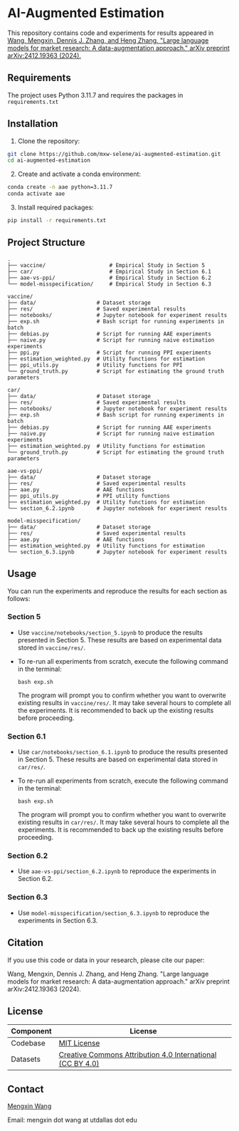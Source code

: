 # AI-Augmented Estimation

This repository contains code and experiments for results appeared in 
    [Wang, Mengxin, Dennis J. Zhang, and Heng Zhang. "Large language models for market research: A data-augmentation approach." arXiv preprint arXiv:2412.19363 (2024).](https://arxiv.org/pdf/2412.19363)


## Requirements
The project uses Python 3.11.7 and requires the packages in `requirements.txt`

## Installation

1. Clone the repository:
```bash
git clone https://github.com/mxw-selene/ai-augmented-estimation.git
cd ai-augmented-estimation
```

2. Create and activate a conda environment:
```bash
conda create -n aae python=3.11.7
conda activate aae
```

3. Install required packages:
```bash
pip install -r requirements.txt
```

## Project Structure

```
.
├── vaccine/                    # Empirical Study in Section 5
├── car/                        # Empirical Study in Section 6.1
├── aae-vs-ppi/                 # Empirical Study in Section 6.2
└── model-misspecification/     # Empirical Study in Section 6.3
```

```
vaccine/
├── data/                   # Dataset storage
├── res/                    # Saved experimental results
├── notebooks/              # Jupyter notebook for experiment results
├── exp.sh                  # Bash script for running experiments in batch
├── debias.py               # Script for running AAE experiments
├── naive.py                # Script for running naive estimation experiments
├── ppi.py                  # Script for running PPI experiments
├── estimation_weighted.py  # Utility functions for estimation
├── ppi_utils.py            # Utility functions for PPI
└── ground_truth.py         # Script for estimating the ground truth parameters
```

```
car/
├── data/                   # Dataset storage
├── res/                    # Saved experimental results
├── notebooks/              # Jupyter notebook for experiment results
├── exp.sh                  # Bash script for running experiments in batch
├── debias.py               # Script for running AAE experiments
├── naive.py                # Script for running naive estimation experiments
├── estimation_weighted.py  # Utility functions for estimation
└── ground_truth.py         # Script for estimating the ground truth parameters
```


```
aae-vs-ppi/
├── data/                   # Dataset storage
├── res/                    # Saved experimental results
├── aae.py                  # AAE functions
├── ppi_utils.py            # PPI utility functions
├── estimation_weighted.py  # Utility functions for estimation
└── section_6.2.ipynb       # Jupyter notebook for experiment results
```

```
model-misspecification/
├── data/                   # Dataset storage
├── res/                    # Saved experimental results
├── aae.py                  # AAE functions
├── estimation_weighted.py  # Utility functions for estimation
└── section_6.3.ipynb       # Jupyter notebook for experiment results
```



## Usage

You can run the experiments and reproduce the results for each section as follows:

### Section 5
- Use `vaccine/notebooks/section_5.ipynb` to produce the results presented in Section 5. These results are based on experimental data stored in `vaccine/res/`.

- To re-run all experiments from scratch, execute the following command in the terminal:

    ```
    bash exp.sh
    ```


    The program will prompt you to confirm whether you want to overwrite existing results in `vaccine/res/`. It may take several hours to complete all the experiments.
    It is recommended to back up the existing results before proceeding.

### Section 6.1
- Use `car/notebooks/section_6.1.ipynb` to produce the results presented in Section 5. These results are based on experimental data stored in `car/res/`.

- To re-run all experiments from scratch, execute the following command in the terminal:

    ```
    bash exp.sh
    ```


    The program will prompt you to confirm whether you want to overwrite existing results in `car/res/`. It may take several hours to complete all the experiments.
    It is recommended to back up the existing results before proceeding.

### Section 6.2

- Use `aae-vs-ppi/section_6.2.ipynb` to reproduce the experiments in Section 6.2.

### Section 6.3

- Use `model-misspecification/section_6.3.ipynb` to reproduce the experiments in Section 6.3.



## Citation

If you use this code or data in your research, please cite our paper:

Wang, Mengxin, Dennis J. Zhang, and Heng Zhang. "Large language models for market research: A data-augmentation approach." arXiv preprint arXiv:2412.19363 (2024).


## License
| Component        | License                                                                                                                             |
|------------------|-------------------------------------------------------------------------------------------------------------------------------------|
| Codebase         | [MIT License](LICENSE)                                                                                                                      |
| Datasets         | [Creative Commons Attribution 4.0 International (CC BY 4.0)](https://creativecommons.org/licenses/by/4.0/legalcode)                 |


## Contact

[Mengxin Wang](https://mxwang.site)

Email: mengxin dot wang at utdallas dot edu
